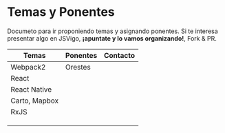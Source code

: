 # Temas y Ponentes
Documeto para ir proponiendo temas y asignando ponentes. Si te interesa presentar algo en JSVigo, **¡apuntate y lo vamos organizando!**, Fork & PR.


| Temas | Ponentes | Contacto  |
|--------|--------|-----------|
| Webpack2  |  Orestes   |           |
| React  |        |           |
| React Native  |      |     |
| Carto, Mapbox  |    |    |
| RxJS  |        |           |
|   |        |           |
|  |        |           |
|   |        |           |
